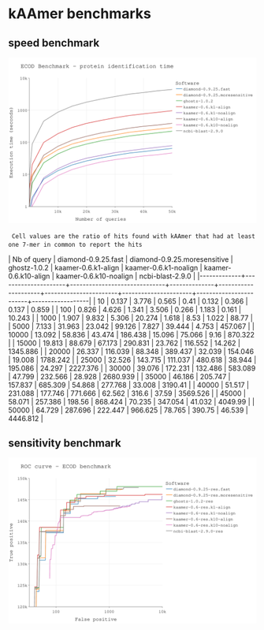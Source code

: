 # kAAmer benchmarks

## speed benchmark


![benchmark_speed_plot](./ecod-benchmark/results/zz-time-bench.svg)


` Cell values are the ratio of hits found with kAAmer that had at least one 7-mer in common to
report the hits`


| Nb of query | diamond-0.9.25.fast | diamond-0.9.25.moresensitive | ghostz-1.0.2 | kaamer-0.6.k1-align | kaamer-0.6.k1-noalign | kaamer-0.6.k10-align | kaamer-0.6.k10-noalign | ncbi-blast-2.9.0 |
|-------------+---------------------+------------------------------+--------------+---------------------+-----------------------+----------------------+------------------------+------------------|
|          10 |               0.137 |                        3.776 |        0.565 |                0.41 |                 0.132 |                0.366 |                  0.137 |            0.859 |
|         100 |               0.826 |                        4.626 |        1.341 |               3.506 |                 0.266 |                1.183 |                  0.161 |           10.243 |
|        1000 |               1.907 |                        9.832 |        5.306 |              20.274 |                 1.618 |                 8.53 |                  1.022 |            88.77 |
|        5000 |               7.133 |                       31.963 |       23.042 |              99.126 |                 7.827 |               39.444 |                  4.753 |          457.067 |
|       10000 |              13.092 |                       58.836 |       43.474 |             186.438 |                15.096 |               75.066 |                   9.16 |          870.322 |
|       15000 |              19.813 |                       88.679 |       67.173 |             290.831 |                23.762 |              116.552 |                 14.262 |         1345.886 |
|       20000 |              26.337 |                      116.039 |       88.348 |             389.437 |                32.039 |              154.046 |                 19.008 |         1788.242 |
|       25000 |              32.526 |                      143.715 |      111.037 |             480.618 |                38.944 |              195.086 |                 24.297 |         2227.376 |
|       30000 |              39.076 |                      172.231 |      132.486 |             583.089 |                47.799 |              232.566 |                 28.928 |         2680.939 |
|       35000 |              46.186 |                      205.747 |      157.837 |             685.309 |                54.868 |              277.768 |                 33.008 |          3190.41 |
|       40000 |              51.517 |                      231.088 |      177.746 |             771.666 |                62.562 |                316.6 |                  37.59 |         3569.526 |
|       45000 |              58.071 |                      257.386 |       198.56 |             868.424 |                70.235 |              347.054 |                 41.032 |          4049.99 |
|       50000 |              64.729 |                      287.696 |      222.447 |             966.625 |                78.765 |               390.75 |                 46.539 |         4446.812 |


## sensitivity benchmark

![benchmark_sensitivity_plot](./ecod-benchmark/results/zz-sensitivity-bench.svg)
